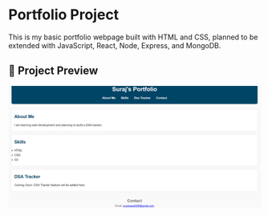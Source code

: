 # Portfolio Project

This is my basic portfolio webpage built with HTML and CSS, planned to be extended with JavaScript, React, Node, Express, and MongoDB.


## 📸 Project Preview
![Project Screenshot](assests/screenshots/screenshot1.png)
